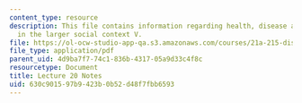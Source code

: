 ```yaml
---
content_type: resource
description: This file contains information regarding health, disease and healing
  in the larger social context V.
file: https://ol-ocw-studio-app-qa.s3.amazonaws.com/courses/21a-215-disease-and-health-culture-society-and-ethics-spring-2012/630c901597b9423b0b52d48f7fbb6593_MIT21A_215S12_lecture_20.pdf
file_type: application/pdf
parent_uid: 4d9ba7f7-74c1-836b-4317-05a9d33c4f8c
resourcetype: Document
title: Lecture 20 Notes
uid: 630c9015-97b9-423b-0b52-d48f7fbb6593
---
```

